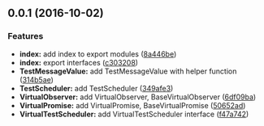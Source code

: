 <a name="0.0.1"></a>
## 0.0.1 (2016-10-02)


### Features

* **index:** add index to export modules ([8a446be](https://github.com/kwonoj/rxjs-testscheduler-compat/commit/8a446be))
* **index:** export interfaces ([c303208](https://github.com/kwonoj/rxjs-testscheduler-compat/commit/c303208))
* **TestMessageValue:** add TestMessageValue with helper function ([314b5ae](https://github.com/kwonoj/rxjs-testscheduler-compat/commit/314b5ae))
* **TestScheduler:** add TestScheduler ([349afe3](https://github.com/kwonoj/rxjs-testscheduler-compat/commit/349afe3))
* **VirtualObserver:** add VirtualObserver, BaseVirtualObserver ([6df09ba](https://github.com/kwonoj/rxjs-testscheduler-compat/commit/6df09ba))
* **VirtualPromise:** add VirtualPromise, BaseVirtualPromise ([50652ad](https://github.com/kwonoj/rxjs-testscheduler-compat/commit/50652ad))
* **VirtualTestScheduler:** add VirtualTestScheduler interface ([f47a742](https://github.com/kwonoj/rxjs-testscheduler-compat/commit/f47a742))



